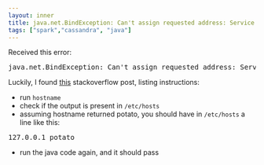 ```yaml
---
layout: inner
title: java.net.BindException: Can't assign requested address: Service 'sparkDriver' failed after 16 retries
tags: ["spark","cassandra", "java"]
---
```

Received this error:
<pre>
java.net.BindException: Can't assign requested address: Service 'sparkDriver' failed after 16 retries
</pre>

Luckily, I found [this](http://stackoverflow.com/questions/34601554/mac-spark-shell-error-initializing-sparkcontext) stackoverflow post, listing instructions:

* run `hostname`
* check if the output is present in `/etc/hosts`
* assuming hostname returned potato, you should have in `/etc/hosts` a line like this:
<pre>
127.0.0.1 potato
</pre>
* run the java code again, and it should pass

